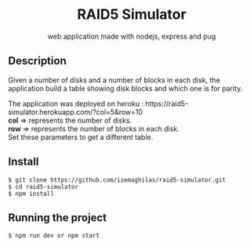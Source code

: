 <div align="center">
    <h1>RAID5 Simulator</h1>
    <p>web application made with nodejs, express and pug</p>
</div>

## Description
<div>
    <p>Given a number of disks and a number of blocks in each disk, the application build a table showing disk blocks and which one is for parity.</p>
    <p> 
        The application was deployed on heroku : https://raid5-simulator.herokuapp.com/?col=5&row=10 <br>
        <strong>col</strong> => represents the number of disks. <br>
        <strong>row</strong> => represents the number of blocks in each disk.<br>
        Set these parameters to get a different table.
    </p>
</div>

## Install
    $ git clone https://github.com/izemaghilas/raid5-simulator.git
    $ cd raid5-simulator
    $ npm install

## Running the project
    $ npm run dev or npm start
